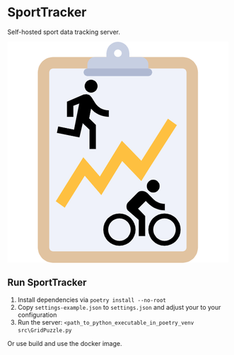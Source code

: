 # SportTracker

Self-hosted sport data tracking server.

![](/src/static/images/SportTracker.png)

## Run SportTracker

1. Install dependencies via `poetry install --no-root`
2. Copy `settings-example.json` to `settings.json` and adjust your to your configuration
3. Run the server: `<path_to_python_executable_in_poetry_venv src\GridPuzzle.py` 

Or use build and use the docker image.
